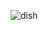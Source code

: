 ![dish](https://user-images.githubusercontent.com/90688478/159148541-8135d465-2b47-4d4a-95e5-19d5222db0bd.jpg)
